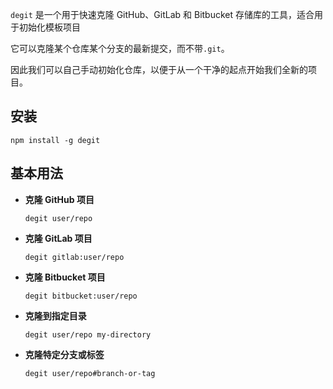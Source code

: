 `degit` 是一个用于快速克隆 GitHub、GitLab 和 Bitbucket 存储库的工具，适合用于初始化模板项目

它可以克隆某个仓库某个分支的最新提交，而不带`.git`。

因此我们可以自己手动初始化仓库，以便于从一个干净的起点开始我们全新的项目。



## 安装

```shell
npm install -g degit
```



## 基本用法

- **克隆 GitHub 项目**

  ```shell
  degit user/repo
  ```

- **克隆 GitLab 项目**

  ```shell
  degit gitlab:user/repo
  ```

- **克隆 Bitbucket 项目**

  ```shell
  degit bitbucket:user/repo
  ```

+ **克隆到指定目录**

  ```shell
  degit user/repo my-directory
  ```

+ **克隆特定分支或标签** 

  ```shell
  degit user/repo#branch-or-tag
  ```

